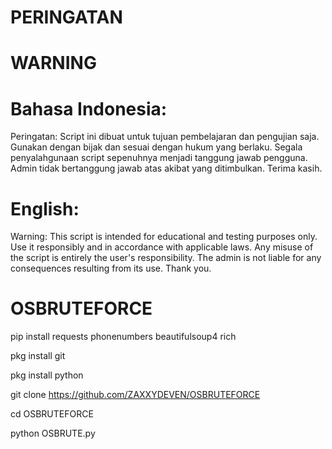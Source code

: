 # PERINGATAN 
# WARNING
# Bahasa Indonesia:
Peringatan: Script ini dibuat untuk tujuan pembelajaran dan pengujian saja. Gunakan dengan bijak dan sesuai dengan hukum yang berlaku. Segala penyalahgunaan script sepenuhnya menjadi tanggung jawab pengguna. Admin tidak bertanggung jawab atas akibat yang ditimbulkan. Terima kasih.

# English:
Warning: This script is intended for educational and testing purposes only. Use it responsibly and in accordance with applicable laws. Any misuse of the script is entirely the user's responsibility. The admin is not liable for any consequences resulting from its use. Thank you.




# OSBRUTEFORCE
pip install requests phonenumbers beautifulsoup4 rich

pkg install git

pkg install python


git clone https://github.com/ZAXXYDEVEN/OSBRUTEFORCE

cd OSBRUTEFORCE

python OSBRUTE.py
